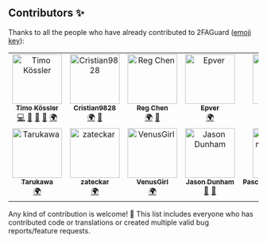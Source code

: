 ## Contributors ✨

Thanks to all the people who have already contributed to 2FAGuard ([emoji key](https://allcontributors.org/docs/en/emoji-key)):

<!-- ALL-CONTRIBUTORS-LIST:START - Do not remove or modify this section -->
<!-- prettier-ignore-start -->
<!-- markdownlint-disable -->
<table>
  <tbody>
    <tr>
      <td align="center" valign="top" width="16.66%"><a href="https://github.com/timokoessler"><img src="https://avatars.githubusercontent.com/u/33259218?v=4?s=100" width="100px;" alt="Timo Kössler"/><br /><sub><b>Timo Kössler</b></sub></a><br /><a href="https://github.com/timokoessler/2FAGuard/commits?author=timokoessler" title="Code">💻</a> <a href="#maintenance-timokoessler" title="Maintenance">🚧</a> <a href="https://github.com/timokoessler/2FAGuard/pulls?q=is%3Apr+reviewed-by%3Atimokoessler" title="Reviewed Pull Requests">👀</a> <a href="#design-timokoessler" title="Design">🎨</a> <a href="#translation-timokoessler" title="Translation">🌍</a></td>
      <td align="center" valign="top" width="16.66%"><a href="https://github.com/Cristian9828"><img src="https://avatars.githubusercontent.com/u/51407503?v=4?s=100" width="100px;" alt="Cristian9828"/><br /><sub><b>Cristian9828</b></sub></a><br /><a href="#translation-Cristian9828" title="Translation">🌍</a> <a href="https://github.com/timokoessler/2FAGuard/issues?q=author%3ACristian9828" title="Bug reports">🐛</a></td>
      <td align="center" valign="top" width="16.66%"><a href="https://github.com/reg-chen"><img src="https://avatars.githubusercontent.com/u/34430957?v=4?s=100" width="100px;" alt="Reg Chen"/><br /><sub><b>Reg Chen</b></sub></a><br /><a href="#translation-reg-chen" title="Translation">🌍</a> <a href="https://github.com/timokoessler/2FAGuard/issues?q=author%3Areg-chen" title="Bug reports">🐛</a></td>
      <td align="center" valign="top" width="16.66%"><a href="https://github.com/epver"><img src="https://avatars.githubusercontent.com/u/8299627?v=4?s=100" width="100px;" alt="Epver"/><br /><sub><b>Epver</b></sub></a><br /><a href="#translation-epver" title="Translation">🌍</a></td>
      <td align="center" valign="top" width="16.66%"><a href="https://crowdin.com/profile/leftertrp"><img src="https://crowdin-static.cf-downloads.crowdin.com/avatar/15330686/large/780b858dcd03ac54a1d359254d637f8c.jpg?s=100" width="100px;" alt="Lefteris T."/><br /><sub><b>Lefteris T.</b></sub></a><br /><a href="#translation-leftertrp" title="Translation">🌍</a></td>
      <td align="center" valign="top" width="16.66%"><a href="https://github.com/gitjica"><img src="https://avatars.githubusercontent.com/u/171240181?v=4?s=100" width="100px;" alt="Rell"/><br /><sub><b>Rell</b></sub></a><br /><a href="#translation-gitjica" title="Translation">🌍</a></td>
    </tr>
    <tr>
      <td align="center" valign="top" width="16.66%"><a href="https://github.com/threenezumi"><img src="https://avatars.githubusercontent.com/u/133642732?v=4?s=100" width="100px;" alt="Tarukawa"/><br /><sub><b>Tarukawa</b></sub></a><br /><a href="#translation-threenezumi" title="Translation">🌍</a></td>
      <td align="center" valign="top" width="16.66%"><a href="https://github.com/zateckar"><img src="https://avatars.githubusercontent.com/u/41990536?v=4?s=100" width="100px;" alt="zateckar"/><br /><sub><b>zateckar</b></sub></a><br /><a href="#translation-zateckar" title="Translation">🌍</a></td>
      <td align="center" valign="top" width="16.66%"><a href="https://github.com/VenusGirl"><img src="https://avatars.githubusercontent.com/u/53147200?v=4?s=100" width="100px;" alt="VenusGirl"/><br /><sub><b>VenusGirl</b></sub></a><br /><a href="#translation-VenusGirl" title="Translation">🌍</a></td>
      <td align="center" valign="top" width="16.66%"><a href="https://github.com/jdunham22"><img src="https://avatars.githubusercontent.com/u/723070?v=4?s=100" width="100px;" alt="Jason Dunham"/><br /><sub><b>Jason Dunham</b></sub></a><br /><a href="https://github.com/timokoessler/2FAGuard/issues?q=author%3Ajdunham22" title="Bug reports">🐛</a> <a href="#ideas-jdunham22" title="Ideas, Planning, & Feedback">🤔</a></td>
      <td align="center" valign="top" width="16.66%"><a href="https://github.com/PascalReintjensDSGF"><img src="https://avatars.githubusercontent.com/u/186927574?v=4?s=100" width="100px;" alt="PascalReintjensDSGF"/><br /><sub><b>PascalReintjensDSGF</b></sub></a><br /><a href="#ideas-PascalReintjensDSGF" title="Ideas, Planning, & Feedback">🤔</a> <a href="https://github.com/timokoessler/2FAGuard/issues?q=author%3APascalReintjensDSGF" title="Bug reports">🐛</a></td>
      <td align="center" valign="top" width="16.66%"><a href="https://github.com/ThatGuyJon"><img src="https://avatars.githubusercontent.com/u/54686106?v=4?s=100" width="100px;" alt="ThatGuyJon"/><br /><sub><b>ThatGuyJon</b></sub></a><br /><a href="#ideas-ThatGuyJon" title="Ideas, Planning, & Feedback">🤔</a> <a href="https://github.com/timokoessler/2FAGuard/issues?q=author%3AThatGuyJon" title="Bug reports">🐛</a></td>
    </tr>
  </tbody>
</table>

<!-- markdownlint-restore -->
<!-- prettier-ignore-end -->

<!-- ALL-CONTRIBUTORS-LIST:END -->

Any kind of contribution is welcome! 🎉 This list includes everyone who has contributed code or translations or created multiple valid bug reports/feature requests.
